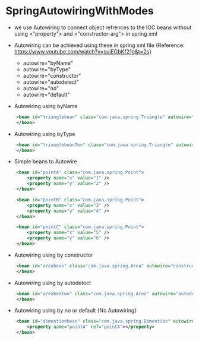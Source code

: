 # SpringAutowiringWithModes
* we use Autowiring to connect object refrences to the IOC beans without using <"property"> and <"constructor-arg"> in spring xml
* Autowiring can be achieved using these in spring xml file {Reference: https://www.youtube.com/watch?v=suiEGbKf21g&t=2s}
	- autowire="byName"
	- autowire="byType"
	- autowire="constructor"
	- autowire="autodetect"
	- autowire="no"
	- autowire="default"

* Autowiring using byName
```xml
	<bean id="trianglebean" class="com.java.spring.Triangle" autowire="byName">
	</bean>
```

* Autowiring using byType
```xml
	<bean id="trianglebeanTwo" class="com.java.spring.Triangle" autowire="byType">
	</bean>
```

* Simple beans to Autowire
```xml
	<bean id="pointA" class="com.java.spring.Point">
		<property name="x" value="1" />
		<property name="y" value="2" />
	</bean>

	<bean id="pointB" class="com.java.spring.Point">
		<property name="x" value="3" />
		<property name="y" value="4" />
	</bean>

	<bean id="pointC" class="com.java.spring.Point">
		<property name="x" value="5" />
		<property name="y" value="6" />
	</bean>
```

* Autowiring using by constructor
```xml
	<bean id="areabean" class="com.java.spring.Area" autowire="constructor">
	</bean>
```

* Autowiring using by autodetect
```xml
	<bean id="areabeatwo" class="com.java.spring.Area" autowire="autodetect">
	</bean>
```

* Autowiring using by no or default {No Autowiring}
```xml
	<bean id="dimentionbean" class="com.java.spring.Dimention" autowire="no">
		<property name="pointA" ref="pointA"></property>
	</bean>
```
